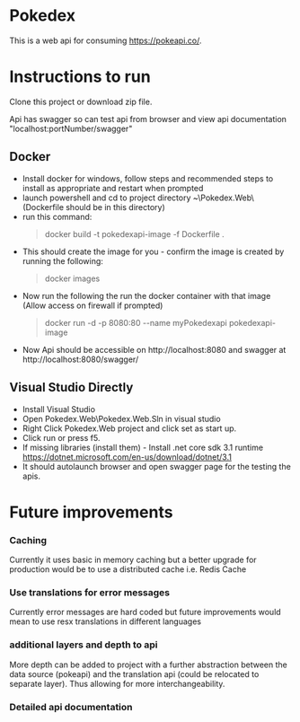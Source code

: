 # Pokedex

This is a web api for consuming https://pokeapi.co/.

# Instructions to run

Clone this project or download zip file.

Api has swagger so can test api from browser and view api documentation "localhost:portNumber/swagger"

## Docker

- Install docker for windows, follow steps and recommended steps to install as appropriate and restart when prompted
- launch powershell and cd to project directory ~\Pokedex.Web\ (Dockerfile should be in this directory)
- run this command: 
	> docker build -t pokedexapi-image -f Dockerfile .
- This should create the image for you - confirm the image is created by running the following:
	> docker images
- Now run the following the run the docker container with that image (Allow access on firewall if prompted)
	> docker run -d -p 8080:80 --name myPokedexapi pokedexapi-image
- Now Api should be accessible on http://localhost:8080 and swagger at http://localhost:8080/swagger/

## Visual Studio Directly

 - Install Visual Studio
 - Open Pokedex.Web\Pokedex.Web.Sln in visual studio
 - Right Click Pokedex.Web project and click set as start up.
 - Click run or press f5.
 - If missing libraries (install them) - Install .net core sdk 3.1 runtime https://dotnet.microsoft.com/en-us/download/dotnet/3.1
 - It should autolaunch browser and open swagger page for the testing the apis.


# Future improvements

### Caching

Currently it uses basic in memory caching but a better upgrade for production would be to use a distributed cache i.e. Redis Cache

### Use translations for error messages

Currently error messages are hard coded but future improvements would mean to use resx translations in different languages

### additional layers and depth to api

More depth can be added to project with a further abstraction between the data source (pokeapi) and the translation api (could be relocated to separate layer). Thus allowing for more interchangeability.

### Detailed api documentation
